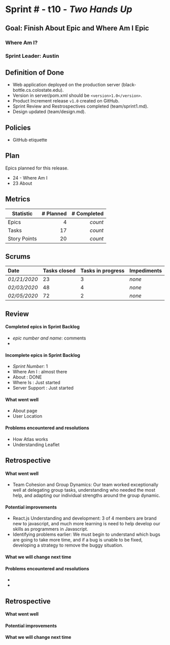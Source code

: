 # Sprint # - t10 - *Two Hands Up*

## Goal: Finish About Epic and Where Am I Epic

### Where Am I?
### Sprint Leader: Austin

## Definition of Done

* Web application deployed on the production server (black-bottle.cs.colostate.edu).
* Version in server/pom.xml should be `<version>1.0</version>`.
* Product Increment release `v1.0` created on GitHub.
* Sprint Review and Restrospectives completed (team/sprint1.md).
* Design updated (team/design.md).

## Policies

* GitHub etiquette


## Plan

Epics planned for this release.

* 24 - Where Am I
* 23 About


## Metrics

| Statistic | # Planned | # Completed |
| --- | ---: | ---: |
| Epics | 4 | *count* |
| Tasks |  17   | *count* |
| Story Points |  20 | *count* |


## Scrums

| Date | Tasks closed  | Tasks in progress | Impediments |
| :--- | :--- | :--- | :--- |
| *01/21/2020* | 23 | 3 | *none* |
| *02/03/2020* | 48 | 4 | *none* |
| *02/05/2020* | 72 | 2 | *none* |


## Review

#### Completed epics in Sprint Backlog
* *epic number and name*:  comments
*

#### Incomplete epics in Sprint Backlog
* *Sprint Number*: 1
* Where Am I : almost there
* About : DONE
* Where Is : Just started
* Server Support : Just started


#### What went well
* About page
* User Location

#### Problems encountered and resolutions
* How Atlas works
* Understanding Leaflet

## Retrospective

#### What went well
* Team Cohesion and Group Dynamics: 
    Our team worked exceptionally well at delegating group tasks,
    understanding who needed the most help, and adapting our individual strengths around the
    group dynamic. 
#### Potential improvements
* React.js Understanding and development: 3 of 4 members are brand new to javascript, and much more
    learning is need to help develop our skills as programmers in Javascript. 
* Identifying problems earlier: We must begin to understand which bugs are going to take more time, and 
    if a bug is unable to be fixed, developing a strategy to remove the buggy situation. 
#### What we will change next time

#### Problems encountered and resolutions
*
*

## Retrospective

#### What went well

#### Potential improvements

#### What we will change next time
